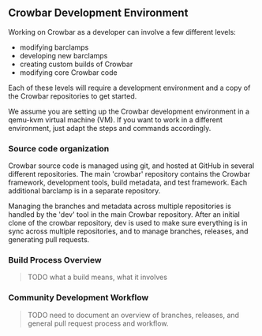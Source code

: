 ## Crowbar Development Environment

Working on Crowbar as a developer can involve a few different levels:

- modifying barclamps
- developing new barclamps
- creating custom builds of Crowbar 
- modifying core Crowbar code

Each of these levels will require a development environment and a copy of the 
Crowbar repositories to get started.

We assume you are setting up the Crowbar development environment in
a qemu-kvm virtual machine (VM). If you want to work in a different
environment, just adapt the steps and commands accordingly.

### Source code organization

Crowbar source code is managed using git, and hosted at GitHub in several
different repositories.  The main 'crowbar' repository contains the
Crowbar framework, development tools, build metadata, and test framework.
Each additional barclamp is in a separate repository.

Managing the branches and metadata across multiple repositories is handled
by the 'dev' tool in the main Crowbar repository.  After an initial
clone of the crowbar repository, dev is used to make sure everything is
in sync across multiple repositories, and to manage branches, releases,
and generating pull requests.

### Build Process Overview

> TODO what a build means, what it involves

### Community Development Workflow

> TODO need to document an overview of branches, releases, and general
pull request process and workflow.


